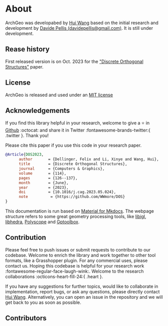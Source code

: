 # About

ArchGeo was developabed by [Hui Wang](https://www.huiwang.me/) based on the initial research and development by [Davide Pellis (davidepellis@gmail.com)](https://scholar.google.com/citations?user=JnocFM4AAAAJ&hl=en). 
It is still under development. 

## Rease history

First released version is on Oct. 2023 for the ["Discrete Orthogonal Structures"](https://doi.org/10.1016/j.cag.2023.05.024) paper.

## License

ArchGeo is released and used under an [MIT license](https://tlo.mit.edu/learn-about-intellectual-property/software-and-open-source-licensing/open-source-licensing)


## Acknowledgements

If you find this library helpful in your research, welcome to give a :star: in [Github](https://github.com/WWmore/DOS) :octocat: and share it in Twitter :fontawesome-brands-twitter:{ .twitter }. Thank you!

Please cite this paper if you use this code in your research paper.

```bibtex
@Article{DOS2023,
      author       = {Dellinger, Felix and Li, Xinye and Wang, Hui},
      title        = {Discrete Orthogonal Structures},
      journal      = {Computers & Graphics},
      volume       = {114},
      pages        = {126--137},
      month        = {June},
      year         = {2023},
      doi          = {10.1016/j.cag.2023.05.024},
      note          = {https://github.com/WWmore/DOS}
}
```

This documentation is run based on [Material for Mkdocs](https://squidfunk.github.io/mkdocs-material/).
The webpage structure refers to some great geometry processing tools, like [libigl](https://libigl.github.io/libigl-python-bindings/), [libhedra](https://avaxman.github.io/libhedra/), [Polyscope](https://polyscope.run/py/) and [Gptoolbox](https://gpytoolbox.org/0.2.0/).

## Contribution

Please feel free to push issues or submit requests to contribute to our codebase.
Welcome to enrich the library and work together to other tool formats, like a Grasshopper plugin. For any commercial uses, please contact us.
Hoping this codebase is helpful for your research work :fontawesome-regular-face-laugh-wink:. 
Welcome to the research collaborations :octicons-heart-fill-24:{ .heart }.

If you have any suggestions for further topics, would like to collaborate in implementation, report bugs, or ask any questions, please directly contact [Hui Wang](https://www.huiwang.me/). 
Alternatively, you can open an issue in the repository and we will get back to you as soon as possible.

## Contributors
